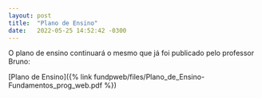 ```yaml
---
layout: post
title:  "Plano de Ensino"
date:   2022-05-25 14:52:42 -0300
---
```


O plano de ensino continuará o mesmo que já foi publicado pelo professor Bruno:

[Plano de Ensino]({% link fundpweb/files/Plano_de_Ensino-Fundamentos_prog_web.pdf %})


